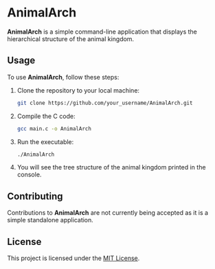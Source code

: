 # AnimalArch

**AnimalArch** is a simple command-line application that displays the hierarchical structure of the animal kingdom.

## Usage

To use **AnimalArch**, follow these steps:

1. Clone the repository to your local machine:
   ```bash
   git clone https://github.com/your_username/AnimalArch.git
   ```
2. Compile the C code:
   ```bash
   gcc main.c -o AnimalArch
   ```
3. Run the executable:
   ```bash
   ./AnimalArch
   ```
4. You will see the tree structure of the animal kingdom printed in the console.

## Contributing

Contributions to **AnimalArch** are not currently being accepted as it is a simple standalone application.

## License

This project is licensed under the [MIT License](MIT-LICENSE.md).
